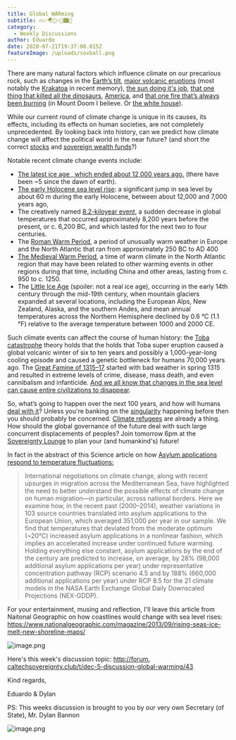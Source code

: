 ```yaml
---
title: Global WARming
subtitle: 🔥📈🌏🍧💦🌊🏙️🤽
category:
  - Weekly Discussions
author: Eduardo
date: 2020-07-21T19:37:08.015Z
featureImage: /uploads/sovball.png
---
```

There are many natural factors which influence climate on our precarious rock, such as changes in the [Earth’s tilt](https://en.wikipedia.org/wiki/Milankovitch_cycles), [major volcanic eruptions](https://en.wikipedia.org/wiki/Volcanic_winter) (most notably the [Krakatoa](https://en.wikipedia.org/wiki/Krakatoa) in recent memory), [the sun doing it's job](https://en.wikipedia.org/wiki/Solar_cycle), [that one thing that killed all the dinosaurs](https://en.wikipedia.org/wiki/Impact_winter), [America](https://en.wikipedia.org/wiki/Climate_change_in_the_United_States), and [that one fire that’s always been burning](https://www.youtube.com/watch?v=9p3DzUwxI0o) (in Mount Doom I believe. Or [the white house](https://foreignpolicy.com/2018/12/03/global-warming-will-set-fire-to-american-leadership/)).



While our current round of climate change is unique in its causes, its effects, including its effects on human societies, are not completely unprecedented. By looking back into history, can we predict how climate change will affect the political world in the near future? (and short the correct [stocks](https://www.marketwatch.com/story/5-ways-for-your-stock-market-investments-to-profit-from-climate-change-2018-09-24) and [sovereign wealth funds](https://www.pionline.com/article/20180706/ONLINE/180709908/sovereign-wealth-fund-group-launches-framework-for-addressing-climate-change)?)



Notable recent climate change events include:

* [The latest ice age , which ended about 12,000 years ago.](https://www.livescience.com/40311-pleistocene-epoch.html) (there have been ~5 since the dawn of earth).
* [The early Holocene sea level rise](https://en.wikipedia.org/wiki/Early_Holocene_sea_level_rise): a significant jump in sea level by about 60 m during the early Holocene, between about 12,000 and 7,000 years ago,
* The creatively named [8.2-kiloyear event](https://en.wikipedia.org/wiki/8.2_kiloyear_event), a sudden decrease in global temperatures that occurred approximately 8,200 years before the present, or c. 6,200 BC, and which lasted for the next two to four centuries.
* The [Roman Warm Period](https://en.wikipedia.org/wiki/Roman_Warm_Period), a period of unusually warm weather in Europe and the North Atlantic that ran from approximately 250 BC to AD 400
* [The Medieval Warm Period](https://en.wikipedia.org/wiki/Medieval_Warm_Period), a time of warm climate in the North Atlantic region that may have been related to other warming events in other regions during that time, including China and other areas, lasting from c. 950 to c. 1250.
* The [Little Ice Age](https://en.wikipedia.org/wiki/Little_Ice_Age) (spoiler: not a real ice age), occurring in the early 14th century through the mid-19th century, when mountain glaciers expanded at several locations, including the European Alps, New Zealand, Alaska, and the southern Andes, and mean annual temperatures across the Northern Hemisphere declined by 0.6 °C (1.1 °F) relative to the average temperature between 1000 and 2000 CE.



Such climate events can affect the course of human history: the [Toba catastrophe](https://en.wikipedia.org/wiki/Toba_catastrophe_theory#Genetic_bottleneck_theory) theory holds that the holds that Toba super eruption caused a global volcanic winter of six to ten years and possibly a 1,000-year-long cooling episode and caused a genetic bottleneck for humans 70,000 years ago. The [Great Famine of 1315–17](https://en.wikipedia.org/wiki/Great_Famine_of_1315%E2%80%9317) started with bad weather in spring 1315 and resulted in extreme levels of crime, disease, mass death, and even cannibalism and infanticide. [And we all know that changes in the sea level can cause entire civilizations to disappear](https://en.wikipedia.org/wiki/Location_hypotheses_of_Atlantis).



So, what’s going to happen over the next 100 years, and how will humans [deal with it](https://en.wikipedia.org/wiki/Climate_change_adaptation)? Unless you're banking on the [singularity](https://en.wikipedia.org/wiki/Technological_singularity) happening before then you should probably be concerned. [Climate refugees](https://www.npr.org/sections/goatsandsoda/2018/06/20/621782275/the-refugees-that-the-world-barely-pays-attention-to) are already a thing. How should the global governance of the future deal with such large concurrent displacements of peoples? Join tomorrow 6pm at the [Sovereignty Lounge](https://i.imgur.com/zQNZHyv.jpg) to plan your (and humankind's) future!



In fact in the abstract of this Science article on how [Asylum applications respond to temperature fluctuations:](http://science.sciencemag.org/content/358/6370/1610)



> International negotiations on climate change, along with recent upsurges in migration across the Mediterranean Sea, have highlighted the need to better understand the possible effects of climate change on human migration—in particular, across national borders. Here we examine how, in the recent past (2000–2014), weather variations in 103 source countries translated into asylum applications to the European Union, which averaged 351,000 per year in our sample. We find that temperatures that deviated from the moderate optimum (~20°C) increased asylum applications in a nonlinear fashion, which implies an accelerated increase under continued future warming. Holding everything else constant, asylum applications by the end of the century are predicted to increase, on average, by 28% (98,000 additional asylum applications per year) under representative concentration pathway (RCP) scenario 4.5 and by 188% (660,000 additional applications per year) under RCP 8.5 for the 21 climate models in the NASA Earth Exchange Global Daily Downscaled Projections (NEX-GDDP).
>
>
>
>

For your entertainment, musing and reflection, I'll leave this article from Naitonal Geographic on how coastlines would change with sea level rises: [https://www.​nationalgeographic.com/​magazine/2013/09/rising-seas-​ice-melt-new-shoreline-maps/](https://www.nationalgeographic.com/magazine/2013/09/rising-seas-ice-melt-new-shoreline-maps/)



![image.png](https://mail.google.com/mail/u/0?ui=2&ik=731b35a246&attid=0.2&permmsgid=msg-a:r-7834853689698581216&th=1677c5c33b866fc6&view=fimg&sz=s0-l75-ft&attbid=ANGjdJ_nGtX8BfuVGCQMzGgHzzx6-FuGU0BERMHj4mGOtemlfrXYZqlroRzXFjc57qoU0xSqZGYZvo1sfWYP-A9mG0P1XVuGE84w_TqIaz8kTc6KtZEHCx9bTMIBCMY&disp=emb&realattid=ii_jpal6shm1)



Here's this week's discussion topic: [http://forum.​caltechsovereignty.club/t/dec-​5-discussion-global-warming/43](http://forum.caltechsovereignty.club/t/dec-5-discussion-global-warming/43)​



Kind regards,



Eduardo & Dylan



PS: This weeks discussion is brought to you by our very own Secretary (of State), Mr. Dylan Bannon



![image.png](https://mail.google.com/mail/u/0?ui=2&ik=731b35a246&attid=0.1&permmsgid=msg-a:r-7834853689698581216&th=1677c5c33b866fc6&view=fimg&sz=s0-l75-ft&attbid=ANGjdJ-rsYefqIphJByyZuwCo2LMCy4cUf36aWvLRW8rqomjIW94x8FWy-NKBegwJp5v3MWjHrnxjX6uu0pzk3QnWhaAm7Yq8sm9jrioEJVqXGxhH6ArIM7rJZgxi6o&disp=emb&realattid=ii_jpahrzlb0)